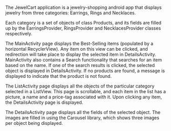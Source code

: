 
The JewelCart application is a jewelry-shopping android app that displays jewelry from three 
  categories: Earrings, Rings and Necklaces.
  
Each category is a set of objects of class Products, and its fields are filled up by the 
  EarringsProvider, RingsProvider and NecklacesProvider classes respectively. 
  
The MainActivity page displays the Best-Selling items (populated by a horizontal RecyclerView).
  Any item on this view can be clicked, and redirection will take place to display the selected
  item in DetailsActivity. MainActivity also contains a Search functionality that searches for 
  an item based on the name. If one of the search results is clicked, the selected object is 
  displayed in DetailsActivity. If no products are found, a message is displayed to indicate that 
  the product is not found. 
 
The ListActivity page displays all the objects of the particular category selected in a ListView.
  This page is scrollable, and each item in the list has a picture, a name and a price-tag associated
  with it. Upon clicking any item, the DetailsActivity page is displayed. 
  
The DetailsActivity page displays all the fields of the selected object. The images are filled in
  using the Carousel library, which shows three images per object being displayed. 
